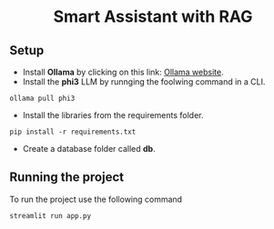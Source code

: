 <h1 align="center">Smart Assistant with RAG</h1>

## Setup
* Install **Ollama** by clicking on this link: [Ollama website](https://www.ollama.com/).
* Install the **phi3** LLM by runnging the foolwing command in a CLI.
```
ollama pull phi3
```

* Install the libraries from the requirements folder.
```
pip install -r requirements.txt
```

* Create a database folder called **db**.

## Running the project
To run the project use the following command
```
streamlit run app.py
```

